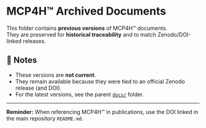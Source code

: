 # MCP4H™ Archived Documents

This folder contains **previous versions** of MCP4H™ documents.  
They are preserved for **historical traceability** and to match Zenodo/DOI-linked releases.

## 📌 Notes
- These versions are **not current**.  
- They remain available because they were tied to an official Zenodo release (and DOI).  
- For the latest versions, see the parent [`docs/`](../) folder.

---
**Reminder:** When referencing MCP4H™ in publications, use the DOI linked in the main repository `README.md`.
